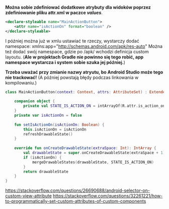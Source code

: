 **Można sobie zdefiniować dodatkowe atrybuty dla widoków poprzez zdefiniowanie pliku attr.xml w paczce _values_**. 

```xml
<declare-styleable name="MainActionButton">  
    <attr name="isActionOn" format="boolean" />  
</declare-styleable>
```

I później można już w xmlu ustawiać te rzeczy, wystarczy dodać namespace:
xmlns:app="http://schemas.android.com/apk/res-auto"
Można też dodać swój namespace, gdzie po /apk/ wchodzi definicja custom layoutu. (**Ale w projektach Gradle nie powinno się tego robić, app namespace wystarcza i system sobie szuka jej później.**)

**Trzeba uważać przy zmianie nazwy atryutu, bo Android Studio może tego nie trackować!** (A później powstają błędy podczas linkowania w kompilowaniu.)

```kotlin
class MainActionButton(context: Context, attrs: AttributeSet) : ExtendedFloatingActionButton(context, attrs) {  
  
    companion object {  
        private val STATE_IS_ACTION_ON = intArrayOf(R.attr.is_action_on)  
    }  
    private var isActionOn = false  
  
    fun setIsActionOn(isActionOn: Boolean) {  
        this.isActionOn = isActionOn  
        refreshDrawableState()  
    }  
  
    override fun onCreateDrawableState(extraSpace: Int): IntArray {  
        val drawableState = super.onCreateDrawableState(extraSpace + 1)  
        if (isActionOn) {  
            mergeDrawableStates(drawableState, STATE_IS_ACTION_ON)  
        }  
        return drawableState  
    }  
}
```

https://stackoverflow.com/questions/26690688/android-selector-on-custom-view-attribute
https://stackoverflow.com/questions/32261221/how-to-programmatically-set-custom-attributes-of-custom-components